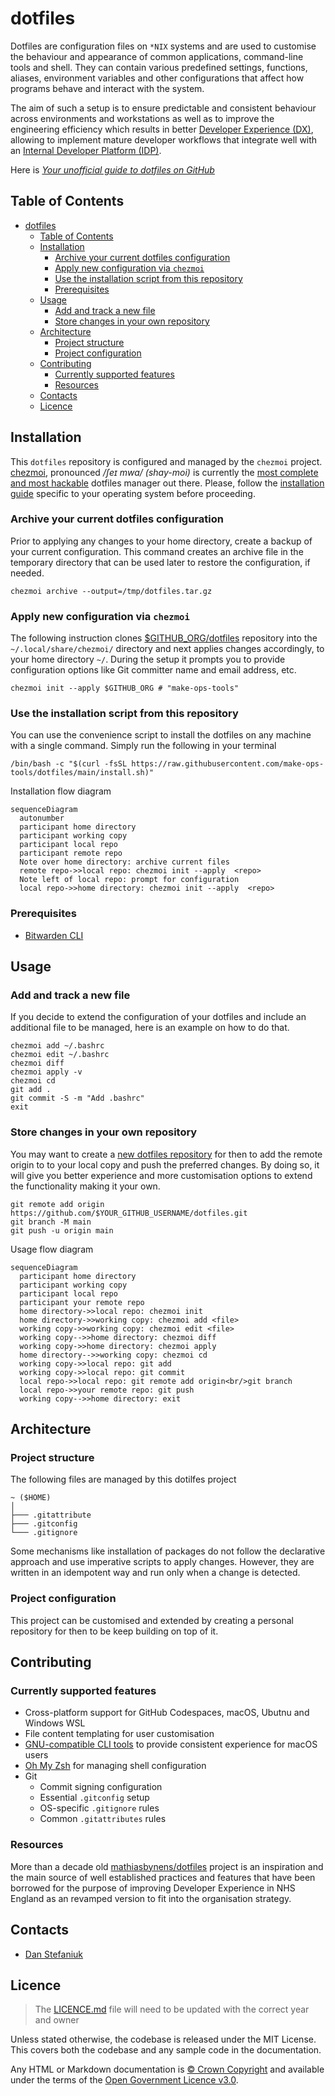 # dotfiles

Dotfiles are configuration files on `*NIX` systems and are used to customise the behaviour and appearance of common applications, command-line tools and shell. They can contain various predefined settings, functions, aliases, environment variables and other configurations that affect how programs behave and interact with the system.

The aim of such a setup is to ensure predictable and consistent behaviour across environments and workstations as well as to improve the engineering efficiency which results in better [Developer Experience (DX)](https://www.thoughtworks.com/en-gb/insights/blog/why-you-should-invest-good-developer-experience-today), allowing to implement mature developer workflows that integrate well with an [Internal Developer Platform (IDP)](https://www.thoughtworks.com/en-gb/insights/blog/devops/better-developer-platforms-key-better-digital-products).

Here is _[Your unofficial guide to dotfiles on GitHub](https://dotfiles.github.io/)_

## Table of Contents

- [dotfiles](#dotfiles)
  - [Table of Contents](#table-of-contents)
  - [Installation](#installation)
    - [Archive your current dotfiles configuration](#archive-your-current-dotfiles-configuration)
    - [Apply new configuration via `chezmoi`](#apply-new-configuration-via-chezmoi)
    - [Use the installation script from this repository](#use-the-installation-script-from-this-repository)
    - [Prerequisites](#prerequisites)
  - [Usage](#usage)
    - [Add and track a new file](#add-and-track-a-new-file)
    - [Store changes in your own repository](#store-changes-in-your-own-repository)
  - [Architecture](#architecture)
    - [Project structure](#project-structure)
    - [Project configuration](#project-configuration)
  - [Contributing](#contributing)
    - [Currently supported features](#currently-supported-features)
    - [Resources](#resources)
  - [Contacts](#contacts)
  - [Licence](#licence)

## Installation

This `dotfiles` repository is configured and managed by the `chezmoi` project. [chezmoi](https://www.chezmoi.io/), pronounced _/ʃeɪ mwa/ (shay-moi)_ is currently the [most complete and most hackable](https://www.chezmoi.io/comparison-table/) dotfiles manager out there. Please, follow the [installation guide](https://www.chezmoi.io/install/#one-line-package-install) specific to your operating system before proceeding.

### Archive your current dotfiles configuration

Prior to applying any changes to your home directory, create a backup of your current configuration. This command creates an archive file in the temporary directory that can be used later to restore the configuration, if needed.

```shell
chezmoi archive --output=/tmp/dotfiles.tar.gz
```

### Apply new configuration via `chezmoi`

The following instruction clones [\$GITHUB_ORG/dotfiles](https://github.com/make-ops-tools/dotfiles) repository into the `~/.local/share/chezmoi/` directory and next applies changes accordingly, to your home directory `~/`. During the setup it prompts you to provide configuration options like Git committer name and email address, etc.

```shell
chezmoi init --apply $GITHUB_ORG # "make-ops-tools"
```

### Use the installation script from this repository

You can use the convenience script to install the dotfiles on any machine with a single command. Simply run the following in your terminal

```shell
/bin/bash -c "$(curl -fsSL https://raw.githubusercontent.com/make-ops-tools/dotfiles/main/install.sh)"
```

Installation flow diagram

```mermaid
sequenceDiagram
  autonumber
  participant home directory
  participant working copy
  participant local repo
  participant remote repo
  Note over home directory: archive current files
  remote repo->>local repo: chezmoi init --apply  <repo>
  Note left of local repo: prompt for configuration
  local repo->>home directory: chezmoi init --apply  <repo>
```

### Prerequisites

- [Bitwarden CLI](https://bitwarden.com/help/cli/)

## Usage

### Add and track a new file

If you decide to extend the configuration of your dotfiles and include an additional file to be managed, here is an example on how to do that.

```shell
chezmoi add ~/.bashrc
chezmoi edit ~/.bashrc
chezmoi diff
chezmoi apply -v
chezmoi cd
git add .
git commit -S -m "Add .bashrc"
exit
```

### Store changes in your own repository

You may want to create a [new dotfiles repository](https://github.com/new) for then to add the remote origin to to your local copy and push the preferred changes. By doing so, it will give you better experience and more customisation options to extend the functionality making it your own.

```shell
git remote add origin https://github.com/$YOUR_GITHUB_USERNAME/dotfiles.git
git branch -M main
git push -u origin main
```

Usage flow diagram

```mermaid
sequenceDiagram
  participant home directory
  participant working copy
  participant local repo
  participant your remote repo
  home directory->>local repo: chezmoi init
  home directory->>working copy: chezmoi add <file>
  working copy->>working copy: chezmoi edit <file>
  working copy-->>home directory: chezmoi diff
  working copy->>home directory: chezmoi apply
  home directory-->>working copy: chezmoi cd
  working copy->>local repo: git add
  working copy->>local repo: git commit
  local repo->>local repo: git remote add origin<br/>git branch
  local repo->>your remote repo: git push
  working copy-->>home directory: exit
```

## Architecture

### Project structure

The following files are managed by this dotilfes project

```shell
~ ($HOME)
│
├─── .gitattribute
├─── .gitconfig
└─── .gitignore
```

Some mechanisms like installation of packages do not follow the declarative approach and use imperative scripts to apply changes. However, they are written in an idempotent way and run only when a change is detected.

### Project configuration

This project can be customised and extended by creating a personal repository for then to be keep building on top of it.

## Contributing

### Currently supported features

- Cross-platform support for GitHub Codespaces, macOS, Ubutnu and Windows WSL
- File content templating for user customisation
- [GNU-compatible CLI tools](https://en.wikipedia.org/wiki/List_of_GNU_packages) to provide consistent experience for macOS users
- [Oh My Zsh](https://ohmyz.sh/) for managing shell configuration
- Git
  - Commit signing configuration
  - Essential `.gitconfig` setup
  - OS-specific `.gitignore` rules
  - Common `.gitattributes` rules

### Resources

More than a decade old [mathiasbynens/dotfiles](https://github.com/mathiasbynens/dotfiles) project is an inspiration and the main source of well established practices and features that have been borrowed for the purpose of improving Developer Experience in NHS England as an revamped version to fit into the organisation strategy.

## Contacts

- [Dan Stefaniuk](https://github.com/stefaniuk)

## Licence

> The [LICENCE.md](./LICENCE.md) file will need to be updated with the correct year and owner

Unless stated otherwise, the codebase is released under the MIT License. This covers both the codebase and any sample code in the documentation.

Any HTML or Markdown documentation is [© Crown Copyright](https://www.nationalarchives.gov.uk/information-management/re-using-public-sector-information/uk-government-licensing-framework/crown-copyright/) and available under the terms of the [Open Government Licence v3.0](https://www.nationalarchives.gov.uk/doc/open-government-licence/version/3/).
